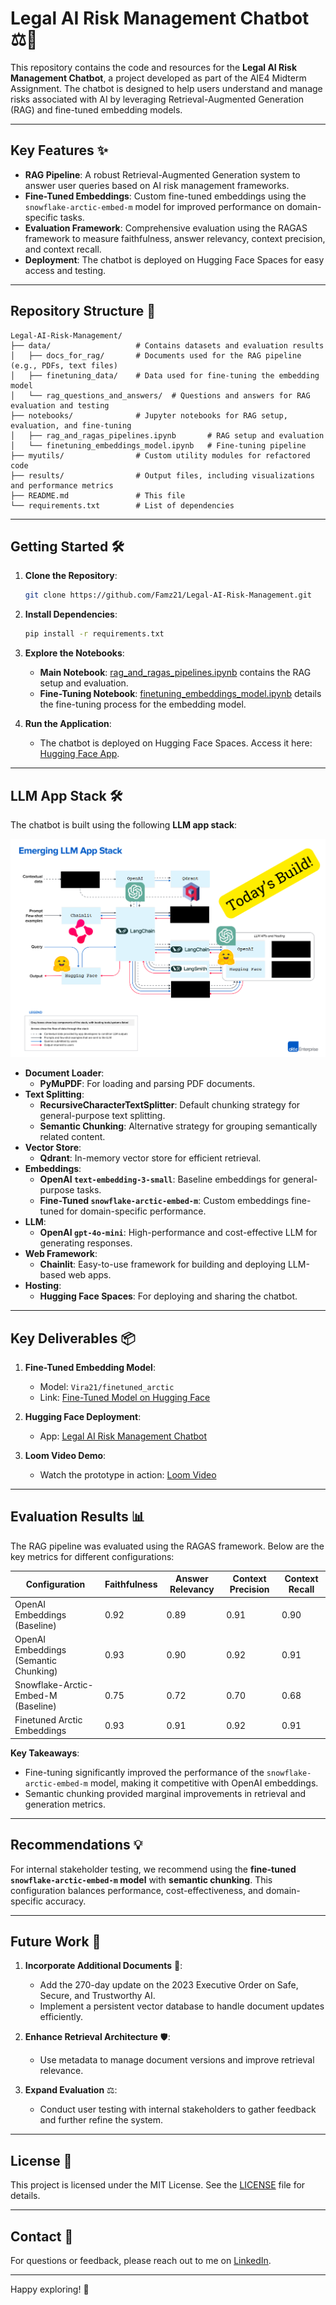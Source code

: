 # Legal AI Risk Management Chatbot ⚖️🚨

This repository contains the code and resources for the **Legal AI Risk Management Chatbot**, a project developed as part of the AIE4 Midterm Assignment. The chatbot is designed to help users understand and manage risks associated with AI by leveraging Retrieval-Augmented Generation (RAG) and fine-tuned embedding models.

---

## Key Features ✨

- **RAG Pipeline**: A robust Retrieval-Augmented Generation system to answer user queries based on AI risk management frameworks.
- **Fine-Tuned Embeddings**: Custom fine-tuned embeddings using the `snowflake-arctic-embed-m` model for improved performance on domain-specific tasks.
- **Evaluation Framework**: Comprehensive evaluation using the RAGAS framework to measure faithfulness, answer relevancy, context precision, and context recall.
- **Deployment**: The chatbot is deployed on Hugging Face Spaces for easy access and testing.

---

## Repository Structure 📂

```
Legal-AI-Risk-Management/
├── data/                   # Contains datasets and evaluation results
│   ├── docs_for_rag/       # Documents used for the RAG pipeline (e.g., PDFs, text files)
│   ├── finetuning_data/    # Data used for fine-tuning the embedding model
│   └── rag_questions_and_answers/  # Questions and answers for RAG evaluation and testing
├── notebooks/              # Jupyter notebooks for RAG setup, evaluation, and fine-tuning
│   ├── rag_and_ragas_pipelines.ipynb       # RAG setup and evaluation
│   └── finetuning_embeddings_model.ipynb   # Fine-tuning pipeline
├── myutils/                # Custom utility modules for refactored code
├── results/                # Output files, including visualizations and performance metrics
├── README.md               # This file
└── requirements.txt        # List of dependencies
```

---

## Getting Started 🛠️

1. **Clone the Repository**:
   ```bash
   git clone https://github.com/Famz21/Legal-AI-Risk-Management.git
   ```

2. **Install Dependencies**:
   ```bash
   pip install -r requirements.txt
   ```

3. **Explore the Notebooks**:
   - **Main Notebook**: [rag_and_ragas_pipelines.ipynb](rag_and_ragas_pipelines.ipynb) contains the RAG setup and evaluation.
   - **Fine-Tuning Notebook**: [finetuning_embeddings_model.ipynb](finetuning_embeddings_model.ipynb) details the fine-tuning process for the embedding model.

4. **Run the Application**:
   - The chatbot is deployed on Hugging Face Spaces. Access it here: [Hugging Face App](https://huggingface.co/spaces/Vira21/Legal_AI_Risk_Management).

---

## LLM App Stack 🛠️

The chatbot is built using the following **LLM app stack**:

![LLM App Stack Diagram](img/LLM%20App.png)

- **Document Loader**: 
  - **PyMuPDF**: For loading and parsing PDF documents.
- **Text Splitting**:
  - **RecursiveCharacterTextSplitter**: Default chunking strategy for general-purpose text splitting.
  - **Semantic Chunking**: Alternative strategy for grouping semantically related content.
- **Vector Store**:
  - **Qdrant**: In-memory vector store for efficient retrieval.
- **Embeddings**:
  - **OpenAI `text-embedding-3-small`**: Baseline embeddings for general-purpose tasks.
  - **Fine-Tuned `snowflake-arctic-embed-m`**: Custom embeddings fine-tuned for domain-specific performance.
- **LLM**:
  - **OpenAI `gpt-4o-mini`**: High-performance and cost-effective LLM for generating responses.
- **Web Framework**:
  - **Chainlit**: Easy-to-use framework for building and deploying LLM-based web apps.
- **Hosting**:
  - **Hugging Face Spaces**: For deploying and sharing the chatbot.

---

## Key Deliverables 📦

1. **Fine-Tuned Embedding Model**:
   - Model: `Vira21/finetuned_arctic`
   - Link: [Fine-Tuned Model on Hugging Face](https://huggingface.co/Vira21/finetuned_arctic)

2. **Hugging Face Deployment**:
   - App: [Legal AI Risk Management Chatbot](https://huggingface.co/spaces/Vira21/Legal_AI_Risk_Management)

3. **Loom Video Demo**:
   - Watch the prototype in action: [Loom Video]()

---

## Evaluation Results 📊

The RAG pipeline was evaluated using the RAGAS framework. Below are the key metrics for different configurations:

| Configuration                     | Faithfulness | Answer Relevancy | Context Precision | Context Recall |
|-----------------------------------|--------------|------------------|-------------------|----------------|
| OpenAI Embeddings (Baseline)      | 0.92         | 0.89             | 0.91              | 0.90           |
| OpenAI Embeddings (Semantic Chunking) | 0.93      | 0.90             | 0.92              | 0.91           |
| Snowflake-Arctic-Embed-M (Baseline) | 0.75        | 0.72             | 0.70              | 0.68           |
| Finetuned Arctic Embeddings       | 0.93         | 0.91             | 0.92              | 0.91           |

**Key Takeaways**:
- Fine-tuning significantly improved the performance of the `snowflake-arctic-embed-m` model, making it competitive with OpenAI embeddings.
- Semantic chunking provided marginal improvements in retrieval and generation metrics.

---

## Recommendations 💡

For internal stakeholder testing, we recommend using the **fine-tuned `snowflake-arctic-embed-m` model** with **semantic chunking**. This configuration balances performance, cost-effectiveness, and domain-specific accuracy.

---

## Future Work 🔮

1. **Incorporate Additional Documents** 📜:
   - Add the 270-day update on the 2023 Executive Order on Safe, Secure, and Trustworthy AI.
   - Implement a persistent vector database to handle document updates efficiently.

2. **Enhance Retrieval Architecture** 🛡️:
   - Use metadata to manage document versions and improve retrieval relevance.

3. **Expand Evaluation** ⚖️:
   - Conduct user testing with internal stakeholders to gather feedback and further refine the system.

---

## License 📜

This project is licensed under the MIT License. See the [LICENSE](LICENSE) file for details.

---

## Contact 📧

For questions or feedback, please reach out to me on [LinkedIn](https://www.linkedin.com/in/rithyvira/).

---

Happy exploring! 🚀

